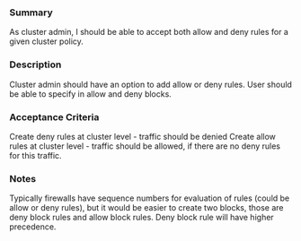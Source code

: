 ### Summary

As cluster admin, I should be able to accept both allow and deny rules 
for a given cluster policy.

### Description

Cluster admin should have an option to add allow or deny rules. 
User should be able to specify in allow and deny blocks.

### Acceptance Criteria

Create deny rules at cluster level - traffic should be denied
Create allow rules at cluster level - traffic should be allowed, 
if there are no deny rules for this traffic.

### Notes

Typically firewalls have sequence numbers for evaluation of rules 
(could be allow or deny rules), but it would be easier to create two blocks, 
those are deny block rules and allow block rules. 
Deny block rule will have higher precedence.


